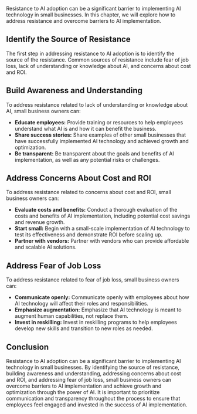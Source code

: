 
Resistance to AI adoption can be a significant barrier to implementing AI technology in small businesses. In this chapter, we will explore how to address resistance and overcome barriers to AI implementation.

Identify the Source of Resistance
---------------------------------

The first step in addressing resistance to AI adoption is to identify the source of the resistance. Common sources of resistance include fear of job loss, lack of understanding or knowledge about AI, and concerns about cost and ROI.

Build Awareness and Understanding
---------------------------------

To address resistance related to lack of understanding or knowledge about AI, small business owners can:

* **Educate employees:** Provide training or resources to help employees understand what AI is and how it can benefit the business.
* **Share success stories:** Share examples of other small businesses that have successfully implemented AI technology and achieved growth and optimization.
* **Be transparent:** Be transparent about the goals and benefits of AI implementation, as well as any potential risks or challenges.

Address Concerns About Cost and ROI
-----------------------------------

To address resistance related to concerns about cost and ROI, small business owners can:

* **Evaluate costs and benefits:** Conduct a thorough evaluation of the costs and benefits of AI implementation, including potential cost savings and revenue growth.
* **Start small:** Begin with a small-scale implementation of AI technology to test its effectiveness and demonstrate ROI before scaling up.
* **Partner with vendors:** Partner with vendors who can provide affordable and scalable AI solutions.

Address Fear of Job Loss
------------------------

To address resistance related to fear of job loss, small business owners can:

* **Communicate openly:** Communicate openly with employees about how AI technology will affect their roles and responsibilities.
* **Emphasize augmentation:** Emphasize that AI technology is meant to augment human capabilities, not replace them.
* **Invest in reskilling:** Invest in reskilling programs to help employees develop new skills and transition to new roles as needed.

Conclusion
----------

Resistance to AI adoption can be a significant barrier to implementing AI technology in small businesses. By identifying the source of resistance, building awareness and understanding, addressing concerns about cost and ROI, and addressing fear of job loss, small business owners can overcome barriers to AI implementation and achieve growth and optimization through the power of AI. It is important to prioritize communication and transparency throughout the process to ensure that employees feel engaged and invested in the success of AI implementation.
